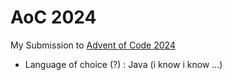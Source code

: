 # AoC 2024
My Submission to [Advent of Code 2024](https://adventofcode.com/)

- Language of choice (?) : Java (i know i know ...)
